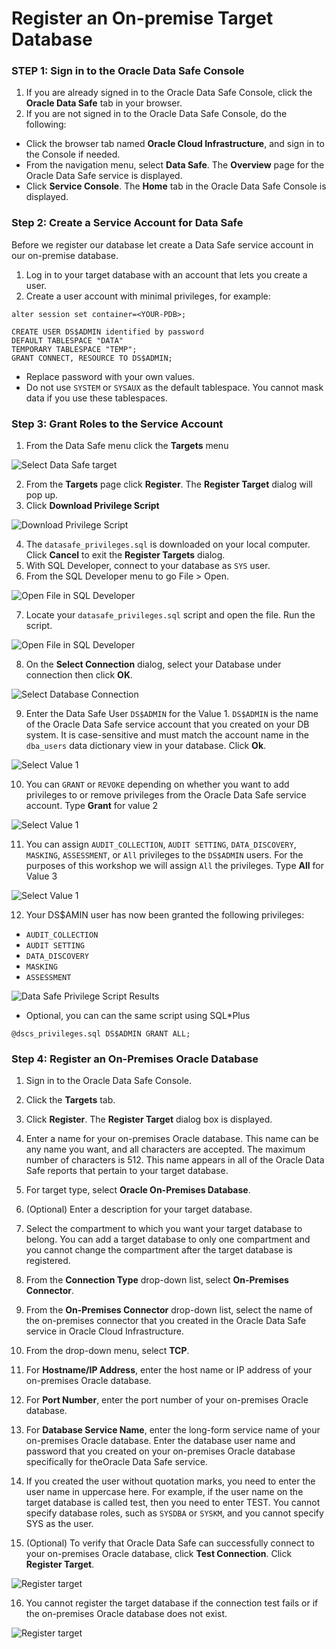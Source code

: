 # Register an On-premise Target Database

### **STEP 1**: Sign in to the Oracle Data Safe Console

1. If you are already signed in to the Oracle Data Safe Console, click the **Oracle Data Safe** tab in your browser.
2. If you are not signed in to the Oracle Data Safe Console, do the following:
  * Click the browser tab named **Oracle Cloud Infrastructure**, and sign in to the Console if needed.
  * From the navigation menu, select **Data Safe**. The **Overview** page for the Oracle Data Safe service is displayed.
  * Click **Service Console**. The **Home** tab in the Oracle Data Safe Console is displayed.

### **Step 2:** Create a Service Account for Data Safe

Before we register our database let create a Data Safe service account in our on-premise database.

1. Log in to your target database with an account that lets you create a user.
2. Create a user account with minimal privileges, for example:

  ```
  alter session set container=<YOUR-PDB>;

  CREATE USER DS$ADMIN identified by password
  DEFAULT TABLESPACE "DATA"
  TEMPORARY TABLESPACE "TEMP";
  GRANT CONNECT, RESOURCE TO DS$ADMIN;
  ```

- Replace password with your own values.
- Do not use `SYSTEM` or `SYSAUX` as the default tablespace. You cannot mask data if you use these tablespaces.

### **Step 3:** Grant Roles to the Service Account

1. From the Data Safe menu click the **Targets** menu

  ![Select Data Safe target](images/targets.png)

2. From the **Targets** page click **Register**. The **Register Target** dialog will pop up.
3. Click **Download Privilege Script**

  ![Download Privilege Script](images/download-script.png)

4. The `datasafe_privileges.sql` is downloaded on your local computer. Click **Cancel** to exit the **Register Targets** dialog.
5. With SQL Developer, connect to your database as `SYS` user.
6. From the SQL Developer menu to go File > Open.

  ![Open File in SQL Developer](images/open-file.png)

7. Locate your `datasafe_privileges.sql` script and open the file.
Run the script.

  ![Open File in SQL Developer](images/open-script.png)

8. On the **Select Connection** dialog, select your Database under connection then click **OK**.

  ![Select Database Connection](images/select-connection.png)

9. Enter the Data Safe User `DS$ADMIN` for the Value 1. `DS$ADMIN` is the name of the Oracle Data Safe service account that you created on your DB system. It is case-sensitive and must match the account name in the `dba_users` data dictionary view in your database. Click **Ok**.

  ![Select Value 1](images/value-1.png)

10. You can `GRANT` or `REVOKE` depending on whether you want to add privileges to or remove privileges from the Oracle Data Safe service account. Type **Grant** for value 2

  ![Select Value 1](images/grant.png)

11. You can assign `AUDIT_COLLECTION`, `AUDIT SETTING`, `DATA_DISCOVERY`, `MASKING`, `ASSESSMENT`, or `All`  privileges to the `DS$ADMIN` users. For the purposes of this workshop we will assign `All` the privileges. Type **All** for Value 3

  ![Select Value 1](images/value-3.png)

12. Your DS$AMIN user has now been granted the following privileges:
- `AUDIT_COLLECTION`
- `AUDIT SETTING`
- `DATA_DISCOVERY`
- `MASKING`
- `ASSESSMENT`

![Data Safe Privilege Script Results](images/ds-grants.png)

- Optional, you can can the same script using SQL*Plus

```
@dscs_privileges.sql DS$ADMIN GRANT ALL;

```

### **Step 4:** Register an On-Premises Oracle Database

1. Sign in to the Oracle Data Safe Console.
2. Click the **Targets** tab.
3. Click **Register**. The **Register Target** dialog box is displayed.
4. Enter a name for your on-premises Oracle database. This name can be any name you want, and all characters are accepted. The maximum number of characters is 512.
This name appears in all of the Oracle Data Safe reports that pertain to your target database.
5. For target type, select **Oracle On-Premises Database**.
6. (Optional) Enter a description for your target database.
7. Select the compartment to which you want your target database to belong.
You can add a target database to only one compartment and you cannot change the compartment after the target database is registered.

8. From the **Connection Type** drop-down list, select **On-Premises Connector**.
9. From the **On-Premises Connector** drop-down list, select the name of the on-premises connector that you created in the Oracle Data Safe service in Oracle Cloud Infrastructure.
10. From the drop-down menu, select **TCP**.

11. For **Hostname/IP Address**, enter the host name or IP address of your on-premises Oracle database.
12. For **Port Number**, enter the port number of your on-premises Oracle database.
13. For **Database Service Name**, enter the long-form service name of your on-premises Oracle database.
Enter the database user name and password that you created on your on-premises Oracle database specifically for theOracle Data Safe service.
14. If you created the user without quotation marks, you need to enter the user name in uppercase here. For example, if the user name on the target database is called test, then you need to enter TEST.
You cannot specify database roles, such as `SYSDBA` or `SYSKM`, and you cannot specify SYS as the user.
15. (Optional) To verify that Oracle Data Safe can successfully connect to your on-premises Oracle database, click **Test Connection**.
Click **Register Target**.

 ![Register target](images/target-oc-success.png)

16. You cannot register the target database if the connection test fails or if the on-premises Oracle database does not exist.

 ![Register target](images/test-connection.png)
